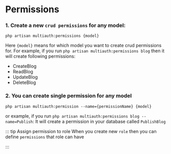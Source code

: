 # Permissions

### 1. Create a new `crud permissions` for any model:

```bash{1}
php artisan multiauth:permissions {model}
```

Here `{model}` means for which model you want to create crud permissions for.
For example, if you run `php artisan multiauth:permissions blog` then it will create following permissions:

- CreateBlog
- ReadBlog
- UpdateBlog
- DeleteBlog

### 2. You can create single permission for any model

```bash{1}
php artisan multiauth:permission --name={permissionName} {model}
```

or example, if you run `php artisan multiauth:permissions blog --name=Publish`:
It will create a permission in your database called `PublishBlog`

::: tip Assign permission to role
When you create new `role` then you can define `permissions` that role can have

:::
